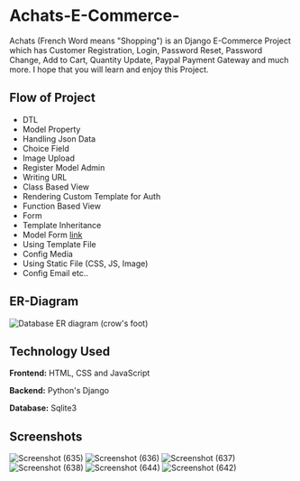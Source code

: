
# Achats-E-Commerce-
Achats (French Word means "Shopping") is an Django E-Commerce Project which has Customer 
Registration, Login, Password Reset, Password Change, 
Add to Cart, Quantity Update, Paypal Payment Gateway 
and much more. I hope that you will learn and enjoy 
this Project.

## Flow of Project

- DTL
- Model Property
- Handling Json Data
- Choice Field
- Image Upload
- Register Model Admin
- Writing URL 
- Class Based View
- Rendering Custom Template for Auth
- Function Based View
- Form
- Template Inheritance
- Model Form [link](https://github.com/MohammadAnas5/Achats-E-Commerce-/app/models.py)
- Using Template File
- Config Media
- Using Static File (CSS, JS, Image)
- Config Email etc..

## ER-Diagram 
![Database ER diagram (crow's foot)](https://user-images.githubusercontent.com/85899270/173423336-ad428b2a-0b0b-4937-91cc-3ed72b289b2e.jpeg)

## Technology Used

**Frontend:** HTML, CSS and JavaScript

**Backend:** Python's Django

**Database:** Sqlite3



## Screenshots
![Screenshot (635)](https://user-images.githubusercontent.com/85899270/173422109-c767f103-4f4d-4e4d-b92d-c9c7e8ae1e50.png)
![Screenshot (636)](https://user-images.githubusercontent.com/85899270/173422752-6d6c470e-5601-4a5e-930f-090a6c286c0a.png)
![Screenshot (637)](https://user-images.githubusercontent.com/85899270/173422805-1ab038c2-5e8a-487c-82a5-a197f19099e0.png)
![Screenshot (638)](https://user-images.githubusercontent.com/85899270/173422834-b29b6766-05a3-498a-9eab-8d4b91867045.png)
![Screenshot (644)](https://user-images.githubusercontent.com/85899270/173422853-ad623eda-b764-4229-a6c3-fe93dda1fd7d.png)
![Screenshot (642)](https://user-images.githubusercontent.com/85899270/173422872-30b03f0b-b9d8-4082-a08d-b4a822a82fcb.png)

